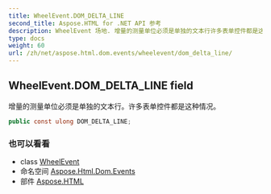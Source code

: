 ```yaml
---
title: WheelEvent.DOM_DELTA_LINE
second_title: Aspose.HTML for .NET API 参考
description: WheelEvent 场地. 增量的测量单位必须是单独的文本行许多表单控件都是这种情况
type: docs
weight: 60
url: /zh/net/aspose.html.dom.events/wheelevent/dom_delta_line/
---
```

## WheelEvent.DOM_DELTA_LINE field

增量的测量单位必须是单独的文本行。许多表单控件都是这种情况。

```csharp
public const ulong DOM_DELTA_LINE;
```

### 也可以看看

* class [WheelEvent](../)
* 命名空间 [Aspose.Html.Dom.Events](../../wheelevent/)
* 部件 [Aspose.HTML](../../../)


